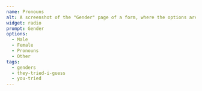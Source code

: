 ```yaml
---
name: Pronouns
alt: A screenshot of the "Gender" page of a form, where the options are Male, Female, Pronouns, Other
widget: radio
prompt: Gender
options:
  - Male
  - Female
  - Pronouns
  - Other
tags:
  - genders
  - they-tried-i-guess
  - you-tried
---
```

